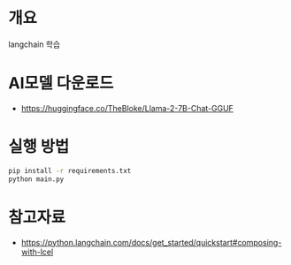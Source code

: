 # 개요
langchain 학습

# AI모델 다운로드
* https://huggingface.co/TheBloke/Llama-2-7B-Chat-GGUF

# 실행 방법
```bash
pip install -r requirements.txt
python main.py
```

# 참고자료
* https://python.langchain.com/docs/get_started/quickstart#composing-with-lcel
